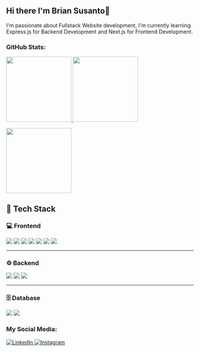 ## Hi there I'm Brian Susanto👋
I'm passionate about Fullstack Website development, I'm currently learning Express.js for Backend Development and Next.js for Frontend Development.

### GitHub Stats:
<p align="left">
  <a href="https://github.com/BriranSus">
    <img height="175em" src="https://github-readme-stats.vercel.app/api?username=BriranSus&theme=github_dark&hide_border=false&include_all_commits=false&count_private=true"/>
    <img height="175em" src="https://github-readme-stats.vercel.app/api/top-langs/?username=BriranSus&theme=github_dark&hide_border=false&include_all_commits=true&count_private=true&layout=compact&hide=jupyter%20notebook"/>
  </a>
</p>

<img height="175em" src="https://github-readme-streak-stats.herokuapp.com/?user=BriranSus&theme=github_dark&hide_border=false"/>

## 🧠 Tech Stack

### 💻 Frontend
<div align="start">
<div>

<img src="https://img.shields.io/badge/HTML5-%23E34F26.svg?logo=HTML5&logoColor=white"/>
<img src="https://img.shields.io/badge/CSS3-%231572B6.svg?logo=CSS3&logoColor=white"/>
<img src="https://img.shields.io/badge/JavaScript-%23323330.svg?logo=javascript&logoColor=%23F7DF1E"/>
<img src="https://img.shields.io/badge/TypeScript-%23007ACC.svg?logo=typescript&logoColor=white"/>
<img src="https://img.shields.io/badge/ReactJS-%2320232a.svg?logo=react&logoColor=%2361DAFB"/>
<img src="https://img.shields.io/badge/Next.js-%23000000.svg?logo=next.js&logoColor=white"/>
<img src="https://img.shields.io/badge/TailwindCSS-%2338B2AC.svg?logo=tailwindcss&logoColor=white"/>

</div>

---

### ⚙️ Backend
<div>

<img src="https://img.shields.io/badge/Express.js-%23404d59.svg?logo=express&logoColor=%2361DAFB"/>
<img src="https://img.shields.io/badge/Python-%2314354C.svg?logo=python&logoColor=%23FFD43B"/>
<img src="https://img.shields.io/badge/git-%23F05033.svg?logo=git&logoColor=white"/>

</div>

---

### 🗄️ Database
<div>

<img src="https://img.shields.io/badge/MySQL-%234479A1.svg?logo=mysql&logoColor=white"/>
<img src="https://img.shields.io/badge/Postgre-%234479A1.svg?logo=mysql&logoColor=white"/>

</div>
</div>

### My Social Media:
<p> 
  <a href="https://www.linkedin.com/in/alexander-brian-susanto-11419b260" target="_blank">
    <img alt="LinkedIn" src="https://img.shields.io/badge/linkedin-%230077B5.svg?&style=for-the-badge&logo=linkedin&logoColor=white" />
  </a> 
  <a href="https://www.instagram.com/briran_1114" target="_blank">
    <img alt="Instagram" src="https://img.shields.io/badge/instagram-%23E4405F.svg?&style=for-the-badge&logo=instagram&logoColor=white" />
  </a> 
</p>
